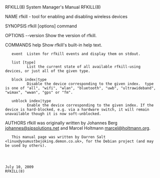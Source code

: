 RFKILL(8)                                                                                  System Manager's Manual                                                                                  RFKILL(8)



NAME
       rfkill - tool for enabling and disabling wireless devices

SYNOPSIS
       rfkill [options] command

OPTIONS
       --version
              Show the version of rfkill.

COMMANDS
       help   Show rfkill's built-in help text.

       event  Listen for rfkill events and display them on stdout.

       list [type]
              List the current state of all available rfkill-using devices, or just all of the given type.

       block index|type
              Disable the device corresponding to the given index.  type is one of "all", "wifi", "wlan", "bluetooth", "uwb", "ultrawideband", "wimax", "wwan", "gps" or "fm".

       unblock index|type
              Enable the device corresponding to the given index. If the device is hard-blocked, e.g. via a hardware switch, it will remain unavailable though it is now soft-unblocked.

AUTHORS
       rfkill was originally written by Johannes Berg <johannes@sipsolutions.net> and Marcel Holtmann <marcel@holtmann.org>.

       This manual page was written by Darren Salt <linux@youmustbejoking.demon.co.uk>, for the Debian project (and may be used by others).



                                                                                                July 10, 2009                                                                                       RFKILL(8)

